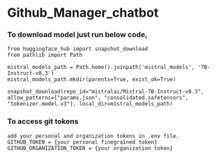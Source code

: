 # Github_Manager_chatbot

### To download model just run below code,
```
from huggingface_hub import snapshot_download
from pathlib import Path

mistral_models_path = Path.home().joinpath('mistral_models', '7B-Instruct-v0.3')
mistral_models_path.mkdir(parents=True, exist_ok=True)

snapshot_download(repo_id="mistralai/Mistral-7B-Instruct-v0.3", allow_patterns=["params.json", "consolidated.safetensors", "tokenizer.model.v3"], local_dir=mistral_models_path)
```


### To access git tokens
```
add your personal and organization tokens in .env file.
GITHUB_TOKEN = {your personal finegrained token}
GITHUB_ORGANIZATION_TOKEN = {your organization token}
```